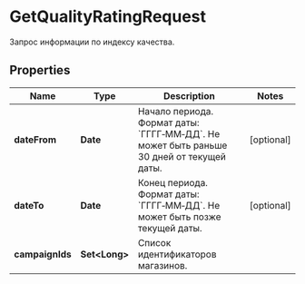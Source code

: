 

# GetQualityRatingRequest

Запрос информации по индексу качества.

## Properties

| Name | Type | Description | Notes |
|------------ | ------------- | ------------- | -------------|
|**dateFrom** | **Date** | Начало периода.  Формат даты: &#x60;ГГГГ‑ММ‑ДД&#x60;.  Не может быть раньше 30 дней от текущей даты.  |  [optional] |
|**dateTo** | **Date** | Конец периода.  Формат даты: &#x60;ГГГГ‑ММ‑ДД&#x60;.  Не может быть позже текущей даты.  |  [optional] |
|**campaignIds** | **Set&lt;Long&gt;** | Список идентификаторов магазинов. |  |



